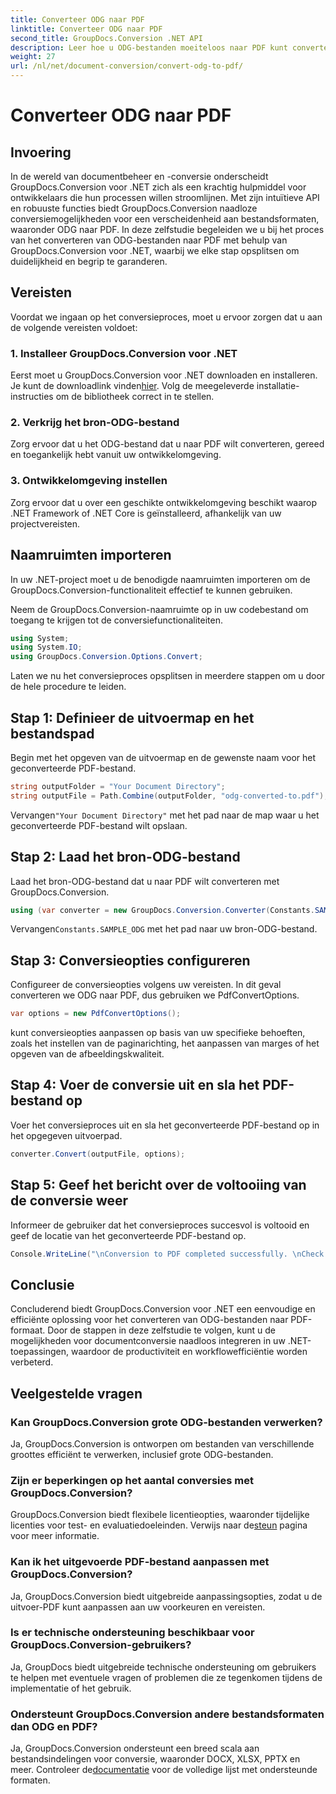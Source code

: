 ```yaml
---
title: Converteer ODG naar PDF
linktitle: Converteer ODG naar PDF
second_title: GroupDocs.Conversion .NET API
description: Leer hoe u ODG-bestanden moeiteloos naar PDF kunt converteren met GroupDocs.Conversion voor .NET. Verbeter uw mogelijkheden voor documentbeheer.
weight: 27
url: /nl/net/document-conversion/convert-odg-to-pdf/
---
```


# Converteer ODG naar PDF

## Invoering
In de wereld van documentbeheer en -conversie onderscheidt GroupDocs.Conversion voor .NET zich als een krachtig hulpmiddel voor ontwikkelaars die hun processen willen stroomlijnen. Met zijn intuïtieve API en robuuste functies biedt GroupDocs.Conversion naadloze conversiemogelijkheden voor een verscheidenheid aan bestandsformaten, waaronder ODG naar PDF. In deze zelfstudie begeleiden we u bij het proces van het converteren van ODG-bestanden naar PDF met behulp van GroupDocs.Conversion voor .NET, waarbij we elke stap opsplitsen om duidelijkheid en begrip te garanderen.
## Vereisten
Voordat we ingaan op het conversieproces, moet u ervoor zorgen dat u aan de volgende vereisten voldoet:
### 1. Installeer GroupDocs.Conversion voor .NET
 Eerst moet u GroupDocs.Conversion voor .NET downloaden en installeren. Je kunt de downloadlink vinden[hier](https://releases.groupdocs.com/conversion/net/). Volg de meegeleverde installatie-instructies om de bibliotheek correct in te stellen.
### 2. Verkrijg het bron-ODG-bestand
Zorg ervoor dat u het ODG-bestand dat u naar PDF wilt converteren, gereed en toegankelijk hebt vanuit uw ontwikkelomgeving.
### 3. Ontwikkelomgeving instellen
Zorg ervoor dat u over een geschikte ontwikkelomgeving beschikt waarop .NET Framework of .NET Core is geïnstalleerd, afhankelijk van uw projectvereisten.

## Naamruimten importeren
In uw .NET-project moet u de benodigde naamruimten importeren om de GroupDocs.Conversion-functionaliteit effectief te kunnen gebruiken.

Neem de GroupDocs.Conversion-naamruimte op in uw codebestand om toegang te krijgen tot de conversiefunctionaliteiten.
```csharp
using System;
using System.IO;
using GroupDocs.Conversion.Options.Convert;
```

Laten we nu het conversieproces opsplitsen in meerdere stappen om u door de hele procedure te leiden.
## Stap 1: Definieer de uitvoermap en het bestandspad
Begin met het opgeven van de uitvoermap en de gewenste naam voor het geconverteerde PDF-bestand.
```csharp
string outputFolder = "Your Document Directory";
string outputFile = Path.Combine(outputFolder, "odg-converted-to.pdf");
```
 Vervangen`"Your Document Directory"` met het pad naar de map waar u het geconverteerde PDF-bestand wilt opslaan.
## Stap 2: Laad het bron-ODG-bestand
Laad het bron-ODG-bestand dat u naar PDF wilt converteren met GroupDocs.Conversion.
```csharp
using (var converter = new GroupDocs.Conversion.Converter(Constants.SAMPLE_ODG))
```
 Vervangen`Constants.SAMPLE_ODG` met het pad naar uw bron-ODG-bestand.
## Stap 3: Conversieopties configureren
Configureer de conversieopties volgens uw vereisten. In dit geval converteren we ODG naar PDF, dus gebruiken we PdfConvertOptions.
```csharp
var options = new PdfConvertOptions();
```
kunt conversieopties aanpassen op basis van uw specifieke behoeften, zoals het instellen van de paginarichting, het aanpassen van marges of het opgeven van de afbeeldingskwaliteit.
## Stap 4: Voer de conversie uit en sla het PDF-bestand op
Voer het conversieproces uit en sla het geconverteerde PDF-bestand op in het opgegeven uitvoerpad.
```csharp
converter.Convert(outputFile, options);
```
## Stap 5: Geef het bericht over de voltooiing van de conversie weer
Informeer de gebruiker dat het conversieproces succesvol is voltooid en geef de locatie van het geconverteerde PDF-bestand op.
```csharp
Console.WriteLine("\nConversion to PDF completed successfully. \nCheck output in {0}", outputFolder);
```

## Conclusie
Concluderend biedt GroupDocs.Conversion voor .NET een eenvoudige en efficiënte oplossing voor het converteren van ODG-bestanden naar PDF-formaat. Door de stappen in deze zelfstudie te volgen, kunt u de mogelijkheden voor documentconversie naadloos integreren in uw .NET-toepassingen, waardoor de productiviteit en workflowefficiëntie worden verbeterd.
## Veelgestelde vragen
### Kan GroupDocs.Conversion grote ODG-bestanden verwerken?
Ja, GroupDocs.Conversion is ontworpen om bestanden van verschillende groottes efficiënt te verwerken, inclusief grote ODG-bestanden.
### Zijn er beperkingen op het aantal conversies met GroupDocs.Conversion?
 GroupDocs.Conversion biedt flexibele licentieopties, waaronder tijdelijke licenties voor test- en evaluatiedoeleinden. Verwijs naar de[steun](https://forum.groupdocs.com/c/conversion/11) pagina voor meer informatie.
### Kan ik het uitgevoerde PDF-bestand aanpassen met GroupDocs.Conversion?
Ja, GroupDocs.Conversion biedt uitgebreide aanpassingsopties, zodat u de uitvoer-PDF kunt aanpassen aan uw voorkeuren en vereisten.
### Is er technische ondersteuning beschikbaar voor GroupDocs.Conversion-gebruikers?
Ja, GroupDocs biedt uitgebreide technische ondersteuning om gebruikers te helpen met eventuele vragen of problemen die ze tegenkomen tijdens de implementatie of het gebruik.
### Ondersteunt GroupDocs.Conversion andere bestandsformaten dan ODG en PDF?
 Ja, GroupDocs.Conversion ondersteunt een breed scala aan bestandsindelingen voor conversie, waaronder DOCX, XLSX, PPTX en meer. Controleer de[documentatie](https://tutorials.groupdocs.com/conversion/net/) voor de volledige lijst met ondersteunde formaten.